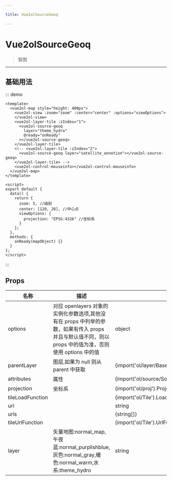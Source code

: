 ```yaml
---

title: Vue2olSourceGeoq

---
```


# Vue2olSourceGeoq

> 智图

---

## 基础用法

::: demo

```vue
<template>
  <vue2ol-map style="height: 400px">
    <vue2ol-view :zoom="zoom" :center="center" :options="viewOptions">
    </vue2ol-view>
    <vue2ol-layer-tile :zIndex="1">
      <vue2ol-source-geoq
        layer="theme_hydro"
        @ready="onReady"
      ></vue2ol-source-geoq>
    </vue2ol-layer-tile>
    <!-- <vue2ol-layer-tile :zIndex="2">
      <vue2ol-source-geoq layer="satellite_annotion"></vue2ol-source-geoq>
    </vue2ol-layer-tile> -->
    <vue2ol-control-mouseinfo></vue2ol-control-mouseinfo>
  </vue2ol-map>
</template>

<script>
export default {
  data() {
    return {
      zoom: 5, //级别
      center: [120, 28], //中心点
      viewOptions: {
        projection: "EPSG:4326" //坐标系
      }
    };
  },
  methods: {
    onReady(mapObject) {}
  }
};
</script>
```

:::

## Props

| 名称             | 描述                                                                                                                                                  | 类型                                                    | 取值范围                                                                               | 默认值       |
| ---------------- | ----------------------------------------------------------------------------------------------------------------------------------------------------- | ------------------------------------------------------- | -------------------------------------------------------------------------------------- | ------------ |
| options          | 对应 openlayers 对象的实例化参数选项,其他没有在 props 中列举的参数，如果有传入 props 并且与默认值不同，则以 props 中的值为准，否则使用 options 中的值 | object                                                  | -                                                                                      |              |
| parentLayer      | 图层,如果为 null 则从 parent 中获取                                                                                                                   | {import('ol/layer/BaseLayer').default}                  | -                                                                                      |              |
| attributes       | 属性                                                                                                                                                  | {import('ol/source/Source').AttributionLike\|undefined} | -                                                                                      |              |
| projection       | 坐标系                                                                                                                                                | {import('ol/proj').ProjectionLike}                      | -                                                                                      | "EPSG:3857"  |
| tileLoadFunction |                                                                                                                                                       | {import('ol/Tile').LoadFunction\|undefined}             | -                                                                                      |              |
| url              |                                                                                                                                                       | string                                                  | -                                                                                      |              |
| urls             |                                                                                                                                                       | {string[]}                                              | -                                                                                      |              |
| tileUrlFunction  |                                                                                                                                                       | {import('ol/Tile').UrlFunction\|undefined}              | -                                                                                      |              |
| layer            | 矢量地图:normal_map,午夜蓝:normal_purplishblue,灰色:normal_gray,暖色:normal_warm,水系:theme_hydro                                                     | string                                                  | `"normal_map" \| "normal_purplishblue" \| "normal_gray"\|"normal_warm"\|"theme_hydro"` | "normal_map" |
